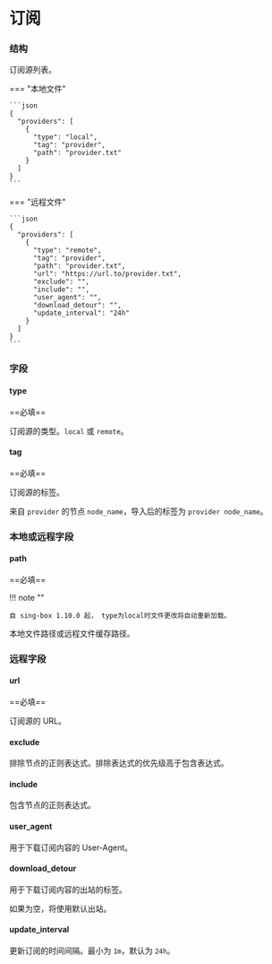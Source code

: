 # 订阅

### 结构

订阅源列表。

=== "本地文件"

    ```json
    {
      "providers": [
        {
          "type": "local",
          "tag": "provider",
          "path": "provider.txt"
        }
      ]
    }
    ```

=== "远程文件"

    ```json
    {
      "providers": [
        {
          "type": "remote",
          "tag": "provider",
          "path": "provider.txt",
          "url": "https://url.to/provider.txt",
          "exclude": "",
          "include": "",
          "user_agent": "",
          "download_detour": "",
          "update_interval": "24h"
        }
      ]
    }
    ```

### 字段

#### type

==必填==

订阅源的类型。`local` 或 `remote`。

#### tag

==必填==

订阅源的标签。

来自 `provider` 的节点 `node_name`，导入后的标签为 `provider node_name`。

### 本地或远程字段

#### path

==必填==

!!! note ""

    自 sing-box 1.10.0 起， type为local时文件更改将自动重新加载。

本地文件路径或远程文件缓存路径。

### 远程字段

#### url

==必填==

订阅源的 URL。

#### exclude

排除节点的正则表达式。排除表达式的优先级高于包含表达式。

#### include

包含节点的正则表达式。

#### user_agent

用于下载订阅内容的 User-Agent。

#### download_detour

用于下载订阅内容的出站的标签。

如果为空，将使用默认出站。

#### update_interval

更新订阅的时间间隔。最小为 `1m`，默认为 `24h`。